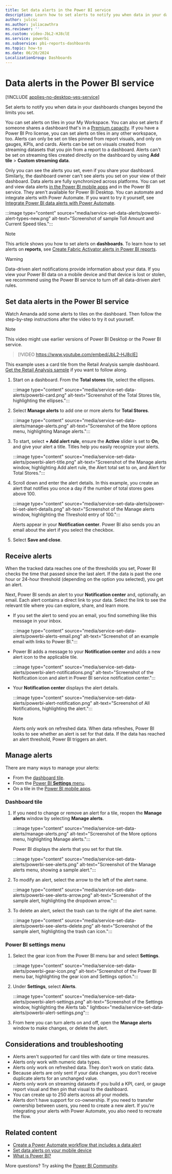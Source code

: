 ```yaml
---
title: Set data alerts in the Power BI service
description: Learn how to set alerts to notify you when data in your dashboards changes beyond the limits you set in Microsoft Power BI service.
author: julcsc
ms.author: juliacawthra
ms.reviewer: ''
ms.custom: video-JbL2-HJ8clE
ms.service: powerbi
ms.subservice: pbi-reports-dashboards
ms.topic: how-to
ms.date: 06/20/2024
LocalizationGroup: Dashboards
---
```


# Data alerts in the Power BI service

[!INCLUDE [applies-no-desktop-yes-service](../includes/applies-no-desktop-yes-service.md)]

Set alerts to notify you when data in your dashboards changes beyond the limits you set.

You can set alerts on tiles in your My Workspace. You can also set alerts if someone shares a dashboard that's in a [Premium capacity](../enterprise/service-premium-what-is.md). If you have a Power BI Pro license, you can set alerts on tiles in any other workspace, too. Alerts can only be set on tiles pinned from report visuals, and only on gauges, KPIs, and cards. Alerts can be set on visuals created from streaming datasets that you pin from a report to a dashboard. Alerts can't be set on streaming tiles created directly on the dashboard by using **Add tile** > **Custom streaming data**.

Only you can see the alerts you set, even if you share your dashboard. Similarly, the dashboard owner can't see alerts you set on your view of their dashboard. Data alerts are fully synchronized across platforms. You can set and view data alerts [in the Power BI mobile apps](../consumer/mobile/mobile-set-data-alerts-in-the-mobile-apps.md) and in the Power BI service. They aren't available for Power BI Desktop. You can automate and integrate alerts with Power Automate. If you want to try it yourself, see [Integrate Power BI data alerts with Power Automate](../collaborate-share/service-flow-integration.md).

:::image type="content" source="media/service-set-data-alerts/powerbi-alert-types-new.png" alt-text="Screenshot of sample Toll Amount and Current Speed tiles.":::

> [!NOTE]
> This article shows you how to set alerts on **dashboards**. To learn how to set alerts on **reports**, see [Create Fabric Activator alerts in Power BI reports](/fabric/real-time-intelligence/data-activator/activator-get-data-power-bi).

> [!WARNING]
> Data-driven alert notifications provide information about your data. If you view your Power BI data on a mobile device and that device is lost or stolen, we recommend using the Power BI service to turn off all data-driven alert rules.

## Set data alerts in the Power BI service

Watch Amanda add some alerts to tiles on the dashboard. Then follow the step-by-step instructions after the video to try it out yourself.

> [!NOTE]
> This video might use earlier versions of Power BI Desktop or the Power BI service.

> [!VIDEO https://www.youtube.com/embed/JbL2-HJ8clE]

This example uses a card tile from the Retail Analysis sample dashboard. [Get the Retail Analysis sample](sample-retail-analysis.md#get-the-built-in-sample-in-the-power-bi-service) if you want to follow along.

1. Start on a dashboard. From the **Total stores** tile, select the ellipses.

   :::image type="content" source="media/service-set-data-alerts/powerbi-card.png" alt-text="Screenshot of the Total Stores tile, highlighting the ellipses.":::

1. Select **Manage alerts** to add one or more alerts for **Total Stores**.

   :::image type="content" source="media/service-set-data-alerts/manage-alerts.png" alt-text="Screenshot of the More options menu, highlighting Manage alerts.":::

1. To start, select **+ Add alert rule**, ensure the **Active** slider is set to **On**, and give your alert a title. Titles help you easily recognize your alerts.

   :::image type="content" source="media/service-set-data-alerts/powerbi-alert-title.png" alt-text="Screenshot of the Manage alerts window, highlighting Add alert rule, the Alert total set to on, and Alert for Total Stores.":::

1. Scroll down and enter the alert details. In this example, you create an alert that notifies you once a day if the number of total stores goes above 100.

   :::image type="content" source="media/service-set-data-alerts/power-bi-set-alert-details.png" alt-text="Screenshot of the Manage alerts window, highlighting the Threshold entry of 100.":::

    Alerts appear in your **Notification center**. Power BI also sends you an email about the alert if you select the checkbox.

1. Select **Save and close**.

## Receive alerts

When the tracked data reaches one of the thresholds you set, Power BI checks the time that passed since the last alert. If the data is past the one hour or 24-hour threshold (depending on the option you selected), you get an alert.

Next, Power BI sends an alert to your **Notification center** and, optionally, an email. Each alert contains a direct link to your data. Select the link to see the relevant tile where you can explore, share, and learn more.

* If you set the alert to send you an email, you find something like this message in your inbox.

   :::image type="content" source="media/service-set-data-alerts/powerbi-alerts-email.png" alt-text="Screenshot of an example email with links to Power BI.":::

* Power BI adds a message to your **Notification center** and adds a new alert icon to the applicable tile.

   :::image type="content" source="media/service-set-data-alerts/powerbi-alert-notifications.png" alt-text="Screenshot of the Notification icon and alert in Power BI service notification center.":::

* Your **Notification center** displays the alert details.

   :::image type="content" source="media/service-set-data-alerts/powerbi-alert-notification.png" alt-text="Screenshot of All Notifications, highlighting the alert.":::

   > [!NOTE]
   > Alerts only work on refreshed data. When data refreshes, Power BI looks to see whether an alert is set for that data. If the data has reached an alert threshold, Power BI triggers an alert.

## Manage alerts

There are many ways to manage your alerts:

* From the [dashboard tile](#dashboard-tile).
* From the [Power BI **Settings** menu](#power-bi-settings-menu).
* On a tile in the [Power BI mobile apps](../consumer/mobile/mobile-set-data-alerts-in-the-mobile-apps.md).

### Dashboard tile

1. If you need to change or remove an alert for a tile, reopen the **Manage alerts** window by selecting **Manage alerts**.

   :::image type="content" source="media/service-set-data-alerts/manage-alerts.png" alt-text="Screenshot of the More options menu, highlighting Manage alerts.":::

    Power BI displays the alerts that you set for that tile.

    :::image type="content" source="media/service-set-data-alerts/powerbi-see-alerts.png" alt-text="Screenshot of the Manage alerts menu, showing a sample alert.":::

1. To modify an alert, select the arrow to the left of the alert name.

   :::image type="content" source="media/service-set-data-alerts/powerbi-see-alerts-arrow.png" alt-text="Screenshot of the sample alert, highlighting the dropdown arrow.":::

1. To delete an alert, select the trash can to the right of the alert name.

   :::image type="content" source="media/service-set-data-alerts/powerbi-see-alerts-delete.png" alt-text="Screenshot of the sample alert, highlighting the trash can icon.":::

### Power BI settings menu

1. Select the gear icon from the Power BI menu bar and select **Settings**.

   :::image type="content" source="media/service-set-data-alerts/powerbi-gear-icon.png" alt-text="Screenshot of the Power BI menu bar, highlighting the gear icon and Settings option.":::

1. Under **Settings**, select **Alerts**.

   :::image type="content" source="media/service-set-data-alerts/powerbi-alert-settings.png" alt-text="Screenshot of the Settings window, highlighting the Alerts tab." lightbox="media/service-set-data-alerts/powerbi-alert-settings.png":::

1. From here you can turn alerts on and off, open the **Manage alerts** window to make changes, or delete the alert.

## Considerations and troubleshooting

* Alerts aren't supported for card tiles with date or time measures.
* Alerts only work with numeric data types.
* Alerts only work on refreshed data. They don't work on static data.
* Because alerts are only sent if your data changes, you don't receive duplicate alerts for an unchanged value.
* Alerts only work on streaming datasets if you build a KPI, card, or gauge report visual and then pin that visual to the dashboard.
* You can create up to 250 alerts across all your models.
* Alerts don't have support for co-ownership. If you need to transfer ownership between users, you need to create a new alert. If you're integrating your alerts with Power Automate, you also need to recreate the flow.

## Related content

* [Create a Power Automate workflow that includes a data alert](../collaborate-share/service-flow-integration.md)
* [Set data alerts on your mobile device](../consumer/mobile/mobile-set-data-alerts-in-the-mobile-apps.md)
* [What is Power BI?](../fundamentals/power-bi-overview.md)

More questions? Try asking the [Power BI Community](https://community.powerbi.com/).
